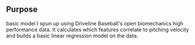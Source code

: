 ## Purpose
basic model I spun up using Driveline Baseball's open biomechanics high performance data.
It calculates which features correlate to pitching velocity and builds a basic linear regression model on the data.
